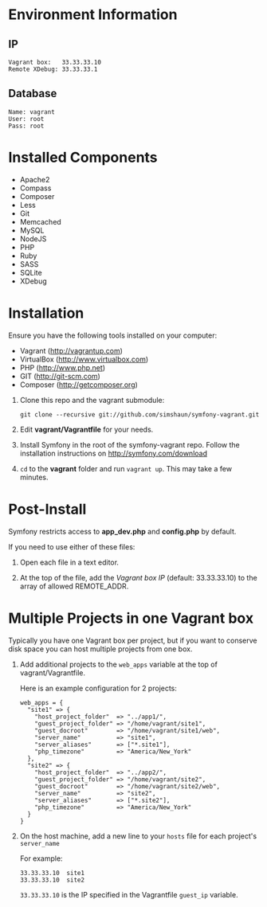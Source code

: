 Environment Information
========================

## IP

    Vagrant box:   33.33.33.10
    Remote XDebug: 33.33.33.1

## Database

    Name: vagrant
    User: root
    Pass: root


Installed Components
========================

 - Apache2
 - Compass
 - Composer
 - Less
 - Git
 - Memcached
 - MySQL
 - NodeJS
 - PHP
 - Ruby
 - SASS
 - SQLite
 - XDebug


Installation
========================

Ensure you have the following tools installed on your computer:

 - Vagrant (http://vagrantup.com)
 - VirtualBox (http://www.virtualbox.com)
 - PHP (http://www.php.net)
 - GIT (http://git-scm.com)
 - Composer (http://getcomposer.org)

 1. Clone this repo and the vagrant submodule:

        git clone --recursive git://github.com/simshaun/symfony-vagrant.git

 2. Edit **vagrant/Vagrantfile** for your needs.

 3. Install Symfony in the root of the symfony-vagrant repo.
    Follow the installation instructions on http://symfony.com/download

 4. `cd` to the **vagrant** folder and run `vagrant up`. This may take a few minutes.


Post-Install
========================

Symfony restricts access to **app_dev.php** and **config.php** by default.

If you need to use either of these files:

 1. Open each file in a text editor.

 2. At the top of the file, add the *Vagrant box IP* (default: 33.33.33.10) to the
    array of allowed REMOTE_ADDR.


Multiple Projects in one Vagrant box
===============================================

Typically you have one Vagrant box per project, but if you want to conserve disk space
you can host multiple projects from one box.

 1. Add additional projects to the `web_apps` variable at the top of vagrant/Vagrantfile.

    Here is an example configuration for 2 projects:

        web_apps = {
          "site1" => {
            "host_project_folder"  => "../app1/",
            "guest_project_folder" => "/home/vagrant/site1",
            "guest_docroot"        => "/home/vagrant/site1/web",
            "server_name"          => "site1",
            "server_aliases"       => ["*.site1"],
            "php_timezone"         => "America/New_York"
          },
          "site2" => {
            "host_project_folder"  => "../app2/",
            "guest_project_folder" => "/home/vagrant/site2",
            "guest_docroot"        => "/home/vagrant/site2/web",
            "server_name"          => "site2",
            "server_aliases"       => ["*.site2"],
            "php_timezone"         => "America/New_York"
          }
        }

 2. On the host machine, add a new line to your `hosts` file for each project's `server_name`

    For example:

        33.33.33.10  site1
        33.33.33.10  site2

    `33.33.33.10` is the IP specified in the Vagrantfile `guest_ip` variable.

